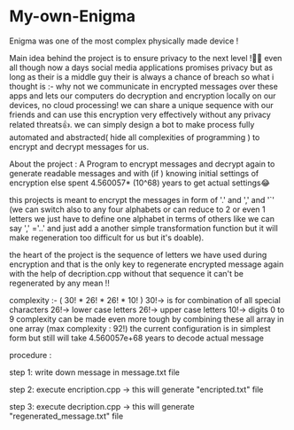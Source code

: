 # My-own-Enigma
Enigma was one of the most complex physically made device !

Main idea behind the project is to ensure privacy to the next level !🤷‍♂️ even all though now a days social media applications promises privacy but as long as their is a middle guy their is always a chance of breach so what i thought is :- why not we communicate in encrypted messages over these apps and lets our computers do decryption and encryption locally on our devices, no cloud processing! we can share a unique sequence with our friends and can use this encryption very effectively without any privacy related threats👍.
we can simply design a bot to make process fully automated and abstracted( hide all complexities of programming ) to encrypt and  decrypt messages for us.

About the project :  A Program to encrypt messages and decrypt again to generate readable messages and with (if ) knowing initial settings of encryption else spent 4.560057* (10^68) years to get actual settings😂

this projects is meant to encrypt the messages in form of '.'  and ','  and '`'  (we can switch also to any four alphabets or can reduce to 2 or even 1 letters we just have to define one alphabet in terms of others like we can say ',' ='..' and just add a another simple transformation function but it will make regeneration too difficult for us but it's doable).


the heart of the project is the sequence of letters we have used during encryption and that is the only key to regenerate encrypted message again with the 
help of decription.cpp without that sequence it can't be regenerated by any mean !!

complexity :- ( 30! * 26! * 26! * 10! )
30!-> is for combination of all special characters
26!-> lower case letters
26!-> upper case letters
10!-> digits 0 to 9
complexity can be made even more tough by combining these all array in one array (max complexity : 92!) 
the current configuration is in simplest form but still will take 4.560057e+68 years to decode actual message


procedure :

step 1: 
 write down message in message.txt file 

step 2:
 execute encription.cpp
 -> this will generate "encripted.txt" file
 
step 3:
 execute decription.cpp
 -> this will generate "regenerated_message.txt" file
 
 
 




